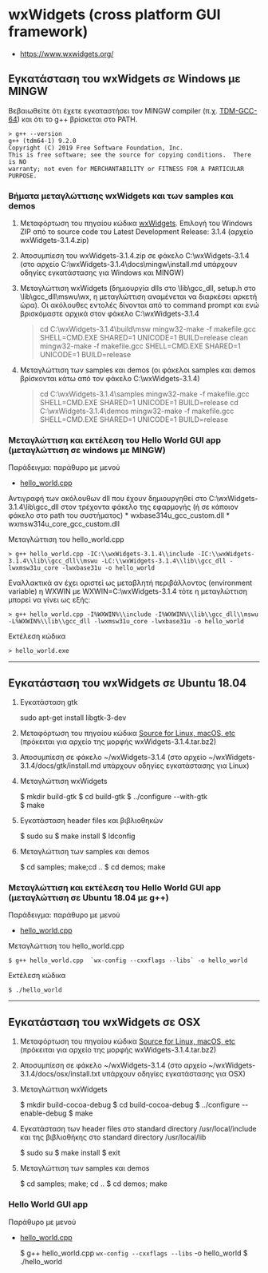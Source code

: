 # wxWidgets (cross platform GUI framework)

* <https://www.wxwidgets.org/>

## Εγκατάσταση του wxWidgets σε Windows με MINGW

Βεβαιωθείτε ότι έχετε εγκαταστήσει τον MINGW compiler (π.χ. [TDM-GCC-64](https://jmeubank.github.io/tdm-gcc/)) και ότι το g++ βρίσκεται στο PATH.

    > g++ --version
    g++ (tdm64-1) 9.2.0
    Copyright (C) 2019 Free Software Foundation, Inc.
    This is free software; see the source for copying conditions.  There is NO
    warranty; not even for MERCHANTABILITY or FITNESS FOR A PARTICULAR PURPOSE.

### Βήματα μεταγλώττισης wxWidgets και των samples και demos

1. Μεταφόρτωση του πηγαίου κώδικα [wxWidgets](https://www.wxwidgets.org/downloads/). Επιλογή του Windows ZIP από το source code του Latest Development Release: 3.1.4 (αρχείο wxWidgets-3.1.4.zip)
2. Αποσυμπίεση του wxWidgets-3.1.4.zip σε φάκελο C:\wxWidgets-3.1.4 (στο αρχείο C:\wxWidgets-3.1.4\docs\mingw\install.md υπάρχουν οδηγίες εγκατάστασης για Windows και MINGW)
3. Μεταγλώττιση wxWidgets (δημιουργία dlls στο \lib\gcc_dll, setup.h στο \lib\gcc_dll\mswu\wx, η μεταγλώττιση αναμένεται να διαρκέσει αρκετή ώρα). Οι ακόλουθες εντολές δίνονται από το command prompt και ενώ βρισκόμαστε αρχικά στον φάκελο C:\wxWidgets-3.1.4

    > cd C:\wxWidgets-3.1.4\build\msw
    > mingw32-make -f makefile.gcc SHELL=CMD.EXE SHARED=1 UNICODE=1 BUILD=release clean
    > mingw32-make -f makefile.gcc SHELL=CMD.EXE SHARED=1 UNICODE=1 BUILD=release

4. Μεταγλώττιση των samples και demos (οι φάκελοι samples και demos βρίσκονται κάτω από τον φάκελο C:\wxWidgets-3.1.4)

    > cd C:\wxWidgets-3.1.4\samples
    > mingw32-make -f makefile.gcc SHELL=CMD.EXE SHARED=1 UNICODE=1 BUILD=release
    > cd C:\wxWidgets-3.1.4\demos
    > mingw32-make -f makefile.gcc SHELL=CMD.EXE SHARED=1 UNICODE=1 BUILD=release

### Μεταγλώττιση και εκτέλεση του Hello World GUI app (μεταγλώττιση σε windows με MINGW)

Παράδειγμα: παράθυρο με μενού

* [hello_world.cpp](./hello_world.cpp)

Αντιγραφή των ακόλουθων dll που έχουν δημιουργηθεί στο C:\wxWidgets-3.1.4\lib\gcc_dll στον τρέχοντα φάκελο της εφαρμογής (ή σε κάποιον φάκελο στο path του συστήματος)
    * wxbase314u_gcc_custom.dll
    * wxmsw314u_core_gcc_custom.dll

Μεταγλώττιση του hello_world.cpp

    > g++ hello_world.cpp -IC:\\wxWidgets-3.1.4\\include -IC:\\wxWidgets-3.1.4\\lib\\gcc_dll\\mswu -LC:\\wxWidgets-3.1.4\\lib\\gcc_dll -lwxmsw31u_core -lwxbase31u -o hello_world
    
Εναλλακτικά αν έχει οριστεί ως μεταβλητή περιβάλλοντος (environment variable) η WXWIN με WXWIN=C:\\wxWidgets-3.1.4 τότε η μεταγλώττιση μπορεί να γίνει ως εξής:
    
    > g++ hello_world.cpp -I%WXWIN%\\include -I%WXWIN%\\lib\\gcc_dll\\mswu -L%WXWIN%\\lib\\gcc_dll -lwxmsw31u_core -lwxbase31u -o hello_world

Εκτέλεση κώδικα

    > hello_world.exe

<!--  ## Εγκατάσταση του wxWidgets σε Windows με WSL + Xterm

## Εγκατάσταση του wxWidgets σε Windows με Visual Studio  -->

---

## Εγκατάσταση του wxWidgets σε Ubuntu 18.04

1. Εγκατάσταση gtk

    sudo apt-get install libgtk-3-dev

2. Μεταφόρτωση του πηγαίου κώδικα [Source for Linux, macOS, etc](https://www.wxwidgets.org/downloads/) (πρόκειται για αρχείο της μορφής wxWidgets-3.1.4.tar.bz2)

3. Αποσυμπίεση σε φάκελο ~/wxWidgets-3.1.4 (στο αρχείο ~/wxWidgets-3.1.4/docs/gtk/install.md υπάρχουν οδηγίες εγκατάστασης για Linux)

4. Μεταγλώττιση wxWidgets

    $ mkdir build-gtk 
    $ cd build-gtk
    $ ../configure --with-gtk  
    $ make

5. Εγκατάσταση header files και βιβλιοθηκών

    $ sudo su
    $ make install
    $ ldconfig

6. Μεταγλώττιση των samples και demos

    $ cd samples; make;cd ..
    $ cd demos; make

### Μεταγλώττιση και εκτέλεση του Hello World GUI app (μεταγλώττιση σε Ubuntu 18.04 με g++) 

Παράδειγμα: παράθυρο με μενού

* [hello_world.cpp](./hello_world.cpp)

Μεταγλώττιση του hello_world.cpp

    $ g++ hello_world.cpp  `wx-config --cxxflags --libs` -o hello_world

Εκτέλεση κώδικα

    $ ./hello_world

---

## Εγκατάσταση του wxWidgets σε OSX

1. Μεταφόρτωση του πηγαίου κώδικα [Source for Linux, macOS, etc](https://www.wxwidgets.org/downloads/) (πρόκειται για αρχείο της μορφής wxWidgets-3.1.4.tar.bz2)

2. Αποσυμπίεση σε φάκελο ~/wxWidgets-3.1.4 (στο αρχείο ~/wxWidgets-3.1.4/docs/osx/install.txt υπάρχουν οδηγίες εγκατάστασης για OSX)

3. Μεταγλώττιση wxWidgets

    $ mkdir build-cocoa-debug
    $ cd build-cocoa-debug
    $ ../configure --enable-debug
    $ make

4. Εγκατάσταση των header files στο standard directory /usr/local/include και της βιβλιοθήκης στο standard directory /usr/local/lib
 
    $ sudo su
    $ make install
    $ exit

5. Μεταγλώττιση των samples και demos
    
    $ cd samples; make; cd ..
    $ cd demos; make

### Hello World GUI app

Παράθυρο με μενού

* [hello_world.cpp](./hello_world.cpp)

    $ g++ hello_world.cpp  `wx-config --cxxflags --libs` -o hello_world
    $ ./hello_world